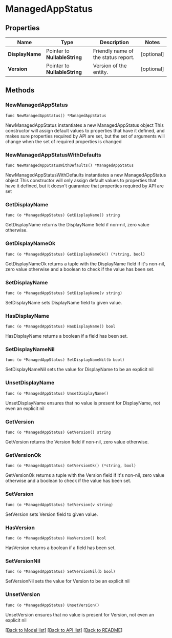 # ManagedAppStatus

## Properties

Name | Type | Description | Notes
------------ | ------------- | ------------- | -------------
**DisplayName** | Pointer to **NullableString** | Friendly name of the status report. | [optional] 
**Version** | Pointer to **NullableString** | Version of the entity. | [optional] 

## Methods

### NewManagedAppStatus

`func NewManagedAppStatus() *ManagedAppStatus`

NewManagedAppStatus instantiates a new ManagedAppStatus object
This constructor will assign default values to properties that have it defined,
and makes sure properties required by API are set, but the set of arguments
will change when the set of required properties is changed

### NewManagedAppStatusWithDefaults

`func NewManagedAppStatusWithDefaults() *ManagedAppStatus`

NewManagedAppStatusWithDefaults instantiates a new ManagedAppStatus object
This constructor will only assign default values to properties that have it defined,
but it doesn't guarantee that properties required by API are set

### GetDisplayName

`func (o *ManagedAppStatus) GetDisplayName() string`

GetDisplayName returns the DisplayName field if non-nil, zero value otherwise.

### GetDisplayNameOk

`func (o *ManagedAppStatus) GetDisplayNameOk() (*string, bool)`

GetDisplayNameOk returns a tuple with the DisplayName field if it's non-nil, zero value otherwise
and a boolean to check if the value has been set.

### SetDisplayName

`func (o *ManagedAppStatus) SetDisplayName(v string)`

SetDisplayName sets DisplayName field to given value.

### HasDisplayName

`func (o *ManagedAppStatus) HasDisplayName() bool`

HasDisplayName returns a boolean if a field has been set.

### SetDisplayNameNil

`func (o *ManagedAppStatus) SetDisplayNameNil(b bool)`

 SetDisplayNameNil sets the value for DisplayName to be an explicit nil

### UnsetDisplayName
`func (o *ManagedAppStatus) UnsetDisplayName()`

UnsetDisplayName ensures that no value is present for DisplayName, not even an explicit nil
### GetVersion

`func (o *ManagedAppStatus) GetVersion() string`

GetVersion returns the Version field if non-nil, zero value otherwise.

### GetVersionOk

`func (o *ManagedAppStatus) GetVersionOk() (*string, bool)`

GetVersionOk returns a tuple with the Version field if it's non-nil, zero value otherwise
and a boolean to check if the value has been set.

### SetVersion

`func (o *ManagedAppStatus) SetVersion(v string)`

SetVersion sets Version field to given value.

### HasVersion

`func (o *ManagedAppStatus) HasVersion() bool`

HasVersion returns a boolean if a field has been set.

### SetVersionNil

`func (o *ManagedAppStatus) SetVersionNil(b bool)`

 SetVersionNil sets the value for Version to be an explicit nil

### UnsetVersion
`func (o *ManagedAppStatus) UnsetVersion()`

UnsetVersion ensures that no value is present for Version, not even an explicit nil

[[Back to Model list]](../README.md#documentation-for-models) [[Back to API list]](../README.md#documentation-for-api-endpoints) [[Back to README]](../README.md)


